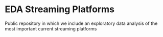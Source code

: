 # EDA Streaming Platforms
Public repository in which we include an exploratory data analysis of the most important current streaming platforms